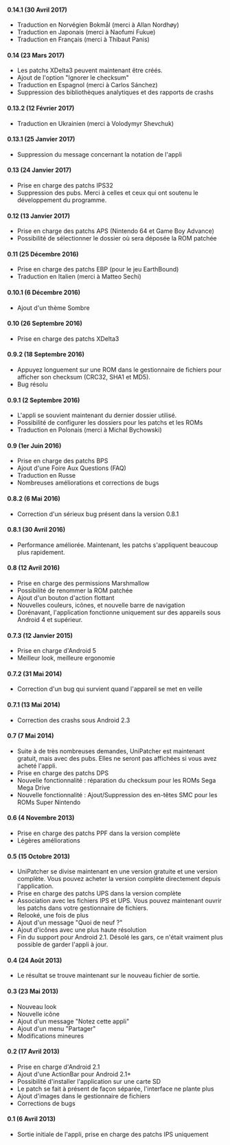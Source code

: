 #### 0.14.1 (30 Avril 2017)
- Traduction en Norvégien Bokmål (merci à Allan Nordhøy)
- Traduction en Japonais (merci à Naofumi Fukue)
- Traduction en Français (merci à Thibaut Panis)

#### 0.14 (23 Mars 2017)

- Les patchs XDelta3 peuvent maintenant être créés.
- Ajout de l'option "Ignorer le checksum"
- Traduction en Espagnol (merci à Carlos Sánchez)
- Suppression des bibliothèques analytiques et des rapports de crashs

#### 0.13.2 (12 Février 2017)

- Traduction en Ukrainien (merci à Volodymyr Shevchuk)

#### 0.13.1 (25 Janvier 2017)

- Suppression du message concernant la notation de l'appli

#### 0.13 (24 Janvier 2017)

- Prise en charge des patchs IPS32
- Suppression des pubs. Merci à celles et ceux qui ont soutenu le développement du programme.

#### 0.12 (13 Janvier 2017)

- Prise en charge des patchs APS (Nintendo 64 et Game Boy Advance)
- Possibilité de sélectionner le dossier où sera déposée la ROM patchée

#### 0.11 (25 Décembre 2016)

- Prise en charge des patchs EBP (pour le jeu EarthBound)
- Traduction en Italien (merci à Matteo Sechi)

#### 0.10.1 (6 Décembre 2016)

- Ajout d'un thème Sombre

#### 0.10 (26 Septembre 2016)

- Prise en charge des patchs XDelta3

#### 0.9.2 (18 Septembre 2016)

- Appuyez longuement sur une ROM dans le gestionnaire de fichiers pour afficher son checksum (CRC32, SHA1 et MD5).
- Bug résolu

#### 0.9.1 (2 Septembre 2016)

- L'appli se souvient maintenant du dernier dossier utilisé.
- Possibilité de configurer les dossiers pour les patchs et les ROMs
- Traduction en Polonais (merci à Michal Bychowski)

#### 0.9 (1er Juin 2016)

- Prise en charge des patchs BPS
- Ajout d'une Foire Aux Questions (FAQ)
- Traduction en Russe
- Nombreuses améliorations et corrections de bugs

#### 0.8.2 (6 Mai 2016)

- Correction d'un sérieux bug présent dans la version 0.8.1

#### 0.8.1 (30 Avril 2016)

- Performance améliorée. Maintenant, les patchs s'appliquent beaucoup plus rapidement.

#### 0.8 (12 Avril 2016)

- Prise en charge des permissions Marshmallow
- Possibilité de renommer la ROM patchée
- Ajout d'un bouton d'action flottant
- Nouvelles couleurs, icônes, et nouvelle barre de navigation
- Dorénavant, l'application fonctionne uniquement sur des appareils sous Android 4 et supérieur.

#### 0.7.3 (12 Janvier 2015)

- Prise en charge d'Android 5
- Meilleur look, meilleure ergonomie

#### 0.7.2 (31 Mai 2014)

- Correction d'un bug qui survient quand l'appareil se met en veille

#### 0.7.1 (13 Mai 2014)

- Correction des crashs sous Android 2.3

#### 0.7 (7 Mai 2014)

- Suite à de très nombreuses demandes, UniPatcher est maintenant gratuit, mais avec des pubs. Elles ne seront pas affichées si vous avez acheté l'appli.
- Prise en charge des patchs DPS
- Nouvelle fonctionnalité : réparation du checksum pour les ROMs Sega Mega Drive
- Nouvelle fonctionnalité : Ajout/Suppression des en-têtes SMC pour les ROMs Super Nintendo

#### 0.6 (4 Novembre 2013)

- Prise en charge des patchs PPF dans la version complète
- Légères améliorations

#### 0.5 (15 Octobre 2013)

- UniPatcher se divise maintenant en une version gratuite et une version complète. Vous pouvez acheter la version complète directement depuis l'application.
- Prise en charge des patchs UPS dans la version complète
- Association avec les fichiers IPS et UPS. Vous pouvez maintenant ouvrir les patchs dans votre gestionnaire de fichiers.
- Relooké, une fois de plus
- Ajout d'un message "Quoi de neuf ?"
- Ajout d'icônes avec une plus haute résolution
- Fin du support pour Android 2.1. Désolé les gars, ce n'était vraiment plus possible de garder l'appli à jour.

#### 0.4 (24 Août 2013)

- Le résultat se trouve maintenant sur le nouveau fichier de sortie.

#### 0.3 (23 Mai 2013)

- Nouveau look
- Nouvelle icône
- Ajout d'un message "Notez cette appli"
- Ajout d'un menu "Partager"
- Modifications mineures

#### 0.2 (17 Avril 2013)

- Prise en charge d'Android 2.1
- Ajout d'une ActionBar pour Android 2.1+
- Possibilité d'installer l'application sur une carte SD
- Le patch se fait à présent de façon séparée, l'interface ne plante plus
- Ajout d'images dans le gestionnaire de fichiers
- Corrections de bugs

#### 0.1 (6 Avril 2013)

- Sortie initiale de l'appli, prise en charge des patchs IPS uniquement